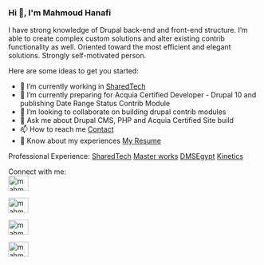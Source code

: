 ### Hi 👋, I'm Mahmoud Hanafi

I have strong knowledge of Drupal back-end and front-end structure. I’m able to create complex custom solutions and alter existing contrib functionality as well. Oriented toward the most efficient and elegant solutions. Strongly self-motivated person.

Here are some ideas to get you started:

- 🔭 I’m currently working in [SharedTech](https://www.sharedtech.com.sa/)
- 🌱 I’m currently preparing for Acquia Certified Developer - Drupal 10 and publishing Date Range Status Contrib Module
- 👯 I’m looking to collaborate on building drupal contrib modules
- 💬 Ask me about Drupal CMS, PHP and Acquia Certified Site build
- 📫 How to reach me [Contact](https://www.linkedin.com/in/mahmoud-hanafi-b4831717b/)
- 📄 Know about my experiences [My Resume](https://drive.google.com/file/d/1te1F830oOLXl-sGilzPkaNvxqJ8kGsCz/view?usp=sharing)

Professional Experience:
[SharedTech](https://www.sharedtech.com.sa/)     [Master works](https://master-works.sa/en)    [DMSEgypt](http://dmsegypt.net/)    [Kinetics](https://www.kineticsegypt.com/)

Connect with me:
<br>
<a href="https://twitter.com/hhanfy626" rel="nofollow"><img align="center" src="![outlook](https://github.com/mahmoud-hanafi/mahmoud-hanafi/assets/34103322/69fe9e68-d521-4d0b-a79b-9315066f46d5)" alt="mahmoud-hanafi" height="30" width="40" style="max-width: 100%;"></a>

<a href="https://twitter.com/hhanfy626" rel="nofollow"><img align="center" src="https://raw.githubusercontent.com/rahuldkjain/github-profile-readme-generator/master/src/images/icons/Social/twitter.svg" alt="mahmoud-hanafi" height="30" width="40" style="max-width: 100%;"></a>

<a href="https://www.linkedin.com/in/mahmoud-hanafi-b4831717b/" rel="nofollow"><img align="center" src="https://raw.githubusercontent.com/rahuldkjain/github-profile-readme-generator/master/src/images/icons/Social/linked-in-alt.svg" alt="mahmoud-hanafi" height="30" width="40" style="max-width: 100%;"></a>

<a href="https://twitter.com/hhanfy626" rel="nofollow"><img align="center" src="https://raw.githubusercontent.com/rahuldkjain/github-profile-readme-generator/master/src/images/icons/Social/twitter.svg" alt="mahmoud-hanafi" height="30" width="40" style="max-width: 100%;"></a>

